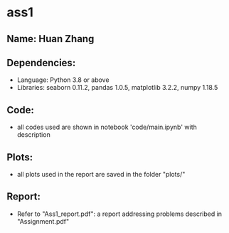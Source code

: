 # ass1
## Name: Huan Zhang
## Dependencies: 
- Language: Python 3.8 or above
- Libraries: seaborn 0.11.2, pandas 1.0.5, matplotlib 3.2.2, numpy 1.18.5

## Code: 
- all codes used are shown in notebook 'code/main.ipynb' with description
## Plots: 
- all plots used in the report are saved in the folder "plots/"
## Report:
- Refer to "Ass1_report.pdf": a report addressing problems described in "Assignment.pdf"
